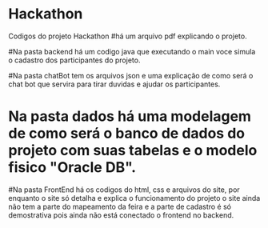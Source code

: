 # Hackathon
Codigos do projeto Hackathon
#há um arquivo pdf explicando o projeto.

#Na pasta backend há um codigo java que executando o main voce simula o cadastro dos participantes do projeto.

#Na pasta chatBot tem os arquivos json e uma explicação de como será o chat bot que servira para tirar duvidas e ajudar os participantes.

# Na pasta dados há uma modelagem de como será o banco de dados do projeto com suas tabelas e o modelo fisico "Oracle DB".

#Na pasta FrontEnd há os codigos do html, css e arquivos do site, por enquanto o site só detalha e explica o funcionamento do projeto
o site ainda não tem a parte do mapeamento da feira e a parte de cadastro é só demostrativa pois ainda não está conectado o frontend no backend.
